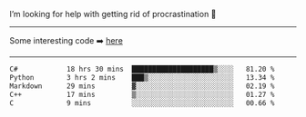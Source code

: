 I’m looking for help with getting rid of procrastination 🤔

-----

Some interesting code :arrow_right: [here](https://github.com/zhen8838/playground)

-----

<!--START_SECTION:waka-->

```txt
C#            18 hrs 30 mins  ████████████████████▒░░░░   81.20 %
Python        3 hrs 2 mins    ███▒░░░░░░░░░░░░░░░░░░░░░   13.34 %
Markdown      29 mins         ▓░░░░░░░░░░░░░░░░░░░░░░░░   02.19 %
C++           17 mins         ▒░░░░░░░░░░░░░░░░░░░░░░░░   01.27 %
C             9 mins          ░░░░░░░░░░░░░░░░░░░░░░░░░   00.66 %
```

<!--END_SECTION:waka-->

<!--
**zhen8838/zhen8838** is a ✨ _special_ ✨ repository because its `README.md` (this file) appears on your GitHub profile.

Here are some ideas to get you started:

- 🔭 I’m currently working on ...
- 🌱 I’m currently learning ...
- 👯 I’m looking to collaborate on ...
 ...
- 💬 Ask me about ...
- 📫 How to reach me: ...
- 😄 Pronouns: ...
- ⚡ Fun fact: ...
-->
